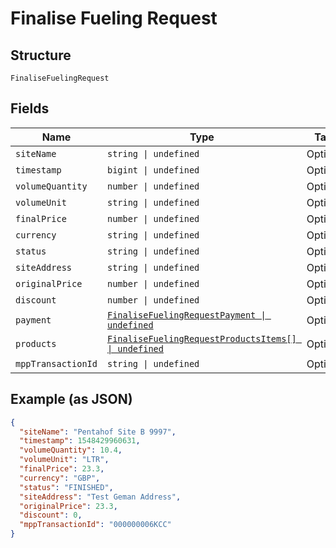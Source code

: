 
# Finalise Fueling Request

## Structure

`FinaliseFuelingRequest`

## Fields

| Name | Type | Tags | Description |
|  --- | --- | --- | --- |
| `siteName` | `string \| undefined` | Optional | - |
| `timestamp` | `bigint \| undefined` | Optional | - |
| `volumeQuantity` | `number \| undefined` | Optional | - |
| `volumeUnit` | `string \| undefined` | Optional | - |
| `finalPrice` | `number \| undefined` | Optional | - |
| `currency` | `string \| undefined` | Optional | - |
| `status` | `string \| undefined` | Optional | - |
| `siteAddress` | `string \| undefined` | Optional | - |
| `originalPrice` | `number \| undefined` | Optional | - |
| `discount` | `number \| undefined` | Optional | - |
| `payment` | [`FinaliseFuelingRequestPayment \| undefined`](../../doc/models/finalise-fueling-request-payment.md) | Optional | - |
| `products` | [`FinaliseFuelingRequestProductsItems[] \| undefined`](../../doc/models/finalise-fueling-request-products-items.md) | Optional | - |
| `mppTransactionId` | `string \| undefined` | Optional | - |

## Example (as JSON)

```json
{
  "siteName": "Pentahof Site B 9997",
  "timestamp": 1548429960631,
  "volumeQuantity": 10.4,
  "volumeUnit": "LTR",
  "finalPrice": 23.3,
  "currency": "GBP",
  "status": "FINISHED",
  "siteAddress": "Test Geman Address",
  "originalPrice": 23.3,
  "discount": 0,
  "mppTransactionId": "000000006KCC"
}
```

